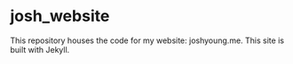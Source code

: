 # josh_website
This repository houses the code for my website: joshyoung.me. This site is built with Jekyll.